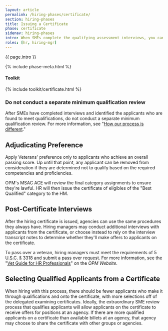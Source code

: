 ```yaml
---
layout: article
permalink: /hiring-phases/certificate/
section: hiring-phases
title: Issuing a Certificate
phase: certificate
sidenav: hiring-phases
intro: When SMEs complete the qualifying assessment interviews, you can adjudicate veterans' preference and assign categories based on whether the applicant met or exceeded the requirements during the interviews. After you issue a hiring certificate to the hiring manager, they can either conduct additional interviews or make selections based on transcripts from the phone assessment interviews.
roles: [hr, hiring-mgr]
---
```


<p class="usa-intro">
  {{ page.intro }}
</p>

{% include phase-meta.html %}

<div class="chp-toolkit">
  <h4 class="chp-toolkit__title">Toolkit</h4>
  {% include toolkit/certificate.html %}
</div>

<div class="usa-alert usa-alert--info" >
  <div class="usa-alert__body">
    <h3 class="usa-alert__heading">Do not conduct a separate minimum qualification review</h3>
    <p class="usa-alert__text">
      After SMEs have completed interviews and identified the applicants who are found to meet qualifications, do not conduct a separate minimum qualification review. For more information, see "<a href="{{ site.baseurl }}/about/differences/#sme-assessment">How our process is different</a>."
    </p>
  </div>
</div>

## Adjudicating Preference

Apply Veterans' preference only to applicants who achieve an overall passing score. Up until that point, any applicant can be removed from consideration if they are determined not to qualify based on the required competencies and proficiencies.

OPM's MSAC ACE will review the final category assignments to ensure they're lawful. HR will then issue the certificate of eligibles of the "Best Qualified" category to the HM.

## Post-Certificate Interviews

After the hiring certificate is issued, agencies can use the same procedures they always have. Hiring managers may conduct additional interviews with applicants from the certificate, or choose instead to rely on the interview transcript notes to determine whether they'll make offers to applicants on the certificate.

To pass over a veteran, hiring managers must meet the requirements of 5 U.S.C. § 3318 and submit a pass over request. For more information, see the "[Vet Guide for HR Professionals](https://www.opm.gov/policy-data-oversight/veterans-services/vet-guide-for-hr-professionals/)" on the *OPM Website*.

## Selecting Qualified Applicants from a Certificate

When hiring with this process, there should be fewer applicants who make it through qualifications and onto the certificate, with more selections off of the delegated examining certificates. Ideally, the extraordinary SME review process that qualifies applicants will allow applicants on the certificate to receive offers for positions at an agency. If there are more qualified applicants on a certificate than available billets at an agency, that agency may choose to share the certificate with other groups or agencies.
